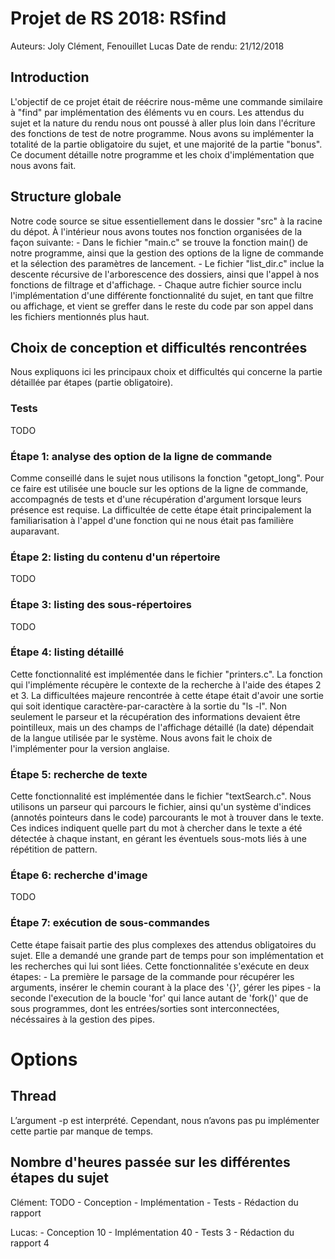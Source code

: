 # Projet de RS 2018: RSfind
Auteurs: Joly Clément, Fenouillet Lucas
Date de rendu: 21/12/2018


## Introduction
L'objectif de ce projet était de réécrire nous-même une commande similaire à "find" par implémentation des éléments vu en cours. Les attendus du sujet et la nature du rendu nous ont poussé à aller plus loin dans l'écriture des fonctions de test de notre programme. Nous avons su implémenter la totalité de la partie obligatoire du sujet, et une majorité de la partie "bonus". Ce document détaille notre programme et les choix d'implémentation que nous avons fait.


## Structure globale
Notre code source se situe essentiellement dans le dossier "src" à la racine du dépot. À l'intérieur nous avons toutes nos fonction organisées de la façon suivante:
	- Dans le fichier "main.c" se trouve la fonction main() de notre programme, ainsi que la gestion des options de la ligne de commande et la sélection des paramètres de lancement.
	- Le fichier "list_dir.c" inclue la descente récursive de l'arborescence des dossiers, ainsi que l'appel à nos fonctions de filtrage et d'affichage.
	- Chaque autre fichier source inclu l'implémentation d'une différente fonctionnalité du sujet, en tant que filtre ou affichage, et vient se greffer dans le reste du code par son appel dans les fichiers mentionnés plus haut.
	

## Choix de conception et difficultés rencontrées
Nous expliquons ici les principaux choix et difficultés qui concerne la partie détaillée par étapes (partie obligatoire).

### Tests
TODO

### Étape 1: analyse des option de la ligne de commande
Comme conseillé dans le sujet nous utilisons la fonction "getopt_long". Pour ce faire est utilisée une boucle sur les options de la ligne de commande, accompagnés de tests et d'une récupération d'argument lorsque leurs présence est requise. La difficultée de cette étape était principalement la familiarisation à l'appel d'une fonction qui ne nous était pas familière auparavant. 

### Étape 2: listing du contenu d'un répertoire
TODO

### Étape 3: listing des sous-répertoires
TODO

### Étape 4: listing détaillé
Cette fonctionnalité est implémentée dans le fichier "printers.c". La fonction qui l'implémente récupère le contexte de la recherche à l'aide des étapes 2 et 3. La difficultées majeure rencontrée à cette étape était d'avoir une sortie qui soit identique caractère-par-caractère à la sortie du "ls -l". Non seulement le parseur et la récupération des informations devaient être pointilleux, mais un des champs de l'affichage détaillé (la date) dépendait de la langue utilisée par le système. Nous avons fait le choix de l'implémenter pour la version anglaise.

### Étape 5: recherche de texte
Cette fonctionnalité est implémentée dans le fichier "textSearch.c". Nous utilisons un parseur qui parcours le fichier, ainsi qu'un système d'indices (annotés pointeurs dans le code) parcourants le mot à trouver dans le texte. Ces indices indiquent quelle part du mot à chercher dans le texte a été détectée à chaque instant, en gérant les éventuels sous-mots liés à une répétition de pattern.

### Étape 6: recherche d'image
TODO

### Étape 7: exécution de sous-commandes
Cette étape faisait partie des plus complexes des attendus obligatoires du sujet. Elle a demandé une grande part de temps pour son implémentation et les recherches qui lui sont liées. Cette fonctionnalitée s'exécute en deux étapes: 
	- La première le parsage de la commande pour récupérer les arguments, insérer le chemin courant à la place des '{}', gérer les pipes
	- la seconde l'execution de la boucle 'for' qui lance autant de 'fork()' que de sous programmes, dont les entrées/sorties sont interconnectées, nécéssaires à la gestion des pipes.
	 
	

# Options

## Thread

L’argument -p est interprété. Cependant, nous n’avons pas pu implémenter cette
partie par manque de temps.

## Nombre d'heures passée sur les différentes étapes du sujet

Clément: TODO
	- Conception
	- Implémentation
	- Tests
	- Rédaction du rapport
	
Lucas:
	- Conception						10
	- Implémentation				40
	- Tests									3
	- Rédaction du rapport	4
	














